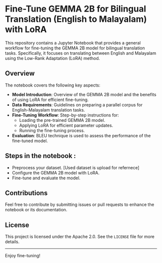 # Fine-Tune GEMMA 2B for Bilingual Translation (English to Malayalam) with LoRA

This repository contains a Jupyter Notebook that provides a general workflow for fine-tuning the GEMMA 2B model for bilingual translation tasks. Specifically, it focuses on translating between English and Malayalam using the Low-Rank Adaptation (LoRA) method.

## Overview

The notebook covers the following key aspects:

- **Model Introduction**: Overview of the GEMMA 2B model and the benefits of using LoRA for efficient fine-tuning.
- **Data Requirements**: Guidelines on preparing a parallel corpus for English-Malayalam translation tasks.
- **Fine-Tuning Workflow**: Step-by-step instructions for:
  - Loading the pre-trained GEMMA 2B model.
  - Applying LoRA for efficient parameter updates.
  - Running the fine-tuning process.
- **Evaluation**: BLEU technique is used to assess the performance of the fine-tuned model.

## Steps in the notebook :
   - Preprocess your dataset. [Used dataset is upload for refernece]
   - Configure the GEMMA 2B model with LoRA.
   - Fine-tune and evaluate the model.

## Contributions

Feel free to contribute by submitting issues or pull requests to enhance the notebook or its documentation.

## License

This project is licensed under the Apache 2.0. See the `LICENSE` file for more details.

---

Enjoy fine-tuning!
